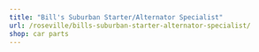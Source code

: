 ```yaml
---
title: "Bill's Suburban Starter/Alternator Specialist"
url: /roseville/bills-suburban-starter-alternator-specialist/
shop: car parts
---
```

